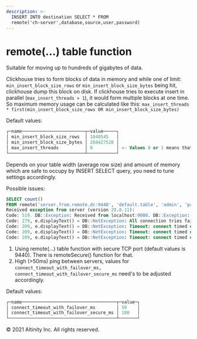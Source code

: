 ```yaml
---
description: >-
  INSERT INTO destination SELECT * FROM
  remote('ch-server',database,source,user,password)
---
```


# remote\(...\) table function

Suitable for moving up to hundreds of gigabytes of data.  
  
  
Clickhouse tries to form blocks of data in memory and while one of limit: `min_insert_block_size_rows` or `min_insert_block_size_bytes`  being hit, clickhouse dump this block on disk. If clickhouse tries to execute insert in parallel \(`max_insert_threads > 1`\), it would form multiple blocks at one time.  
So maximum memory usage can be calculated like this: `max_insert_threads * first(min_insert_block_size_rows OR min_insert_block_size_bytes)`  
  
Default values:

```sql
┌─name────────────────────────┬─value─────┐
│ min_insert_block_size_rows  │ 1048545   │
│ min_insert_block_size_bytes │ 268427520 │
│ max_insert_threads          │ 0         │ <- Values 0 or 1 means that INSERT SELECT is not run in parallel.
└─────────────────────────────┴───────────┘
```

Depends on your table width \(average row size\) and amount of memory which are safe to occupy by INSERT SELECT query, you need to tune settings accordingly.  
  
Possible issues:

```sql
SELECT count()
FROM remote('server.from.remote.dc:9440', 'default.table', 'admin', 'password')
Received exception from server (version 20.8.11):
Code: 519. DB::Exception: Received from localhost:9000. DB::Exception: All attempts to get table structure failed. Log:
Code: 279, e.displayText() = DB::NetException: All connection tries failed. Log:
Code: 209, e.displayText() = DB::NetException: Timeout: connect timed out: 192.0.2.1:9440 (server.from.remote.dc:9440) (version 20.8.11.17 (official build))
Code: 209, e.displayText() = DB::NetException: Timeout: connect timed out: 192.0.2.1:9440 (server.from.remote.dc:9440) (version 20.8.11.17 (official build))
Code: 209, e.displayText() = DB::NetException: Timeout: connect timed out: 192.0.2.1:9440 (server.from.remote.dc:9440) (version 20.8.11.17 (official build))
```

  
1. Using remote\(...\) table function with secure TCP port \(default values is 9440\). There is remoteSecure\(\) function for that.  
2. High \(&gt;50ms\) ping between servers, values for `connect_timeout_with_failover_ms,`  `connect_timeout_with_failover_secure_ms` need's to be adjusted accordingly.  
  
Default values:

```sql
┌─name────────────────────────────────────┬─value─┐
│ connect_timeout_with_failover_ms        │ 50    │
│ connect_timeout_with_failover_secure_ms │ 100   │
└─────────────────────────────────────────┴───────┘
```

© 2021 Altinity Inc. All rights reserved.
